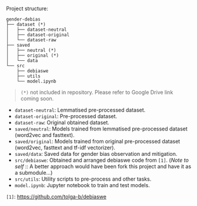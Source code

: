 Project structure:

```
gender-debias
├── dataset (*)
│   ├── dataset-neutral
│   ├── dataset-original
│   └── dataset-raw
├── saved 
│   ├── neutral (*)
│   ├── original (*)
│   └── data
└── src
    ├── debiaswe
    ├── utils
    └── model.ipynb
```

> `(*)` not included in repository. Please refer to Google Drive link coming soon.

* `dataset-neutral`: Lemmatised pre-processed dataset.
* `dataset-original`: Pre-processed dataset.
* `dataset-raw`: Original obtained dataset.
* `saved/neutral`: Models trained from lemmatised pre-processed dataset (word2vec and fasttext).
* `saved/original`: Models trained from original pre-processed dataset (word2vec, fasttext and tf-idf vectorizer).
* `saved/data`: Saved data for gender bias observation and mitigation.
* `src/debiaswe`: Obtained and arranged debiaswe code from `[1]`. (*Note to self* :: A better approach would have been fork this project and have it as a submodule...)  
* `src/utils`: Utility scripts to pre-process and other tasks.
* `model.ipynb`: Jupyter notebook to train and test models.

`[1]`: https://github.com/tolga-b/debiaswe